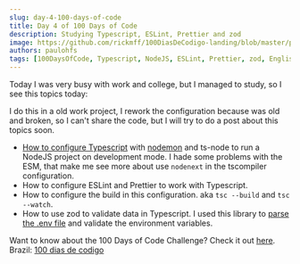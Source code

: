 ```yaml
---
slug: day-4-100-days-of-code
title: Day 4 of 100 Days of Code
description: Studying Typescript, ESLint, Prettier and zod
image: https://github.com/rickmff/100DiasDeCodigo-landing/blob/master/public/thumb.png
authors: paulohfs
tags: [100DaysOfCode, Typescript, NodeJS, ESLint, Prettier, zod, English]
---
```


Today I was very busy with work and college, but I managed to study, so I see this topics today:

I do this in a old work project, I rework the configuration because was old and broken, so I can't share the code, but I will try to do a post about this topics soon.

- [How to configure Typescript](https://www.digitalocean.com/community/tutorials/typescript-new-project) with [nodemon](https://blog.logrocket.com/configuring-nodemon-with-typescript/) and ts-node to run a NodeJS project on development mode. I hade some problems with the ESM, that make me see more about use `nodenext` in the tscompiler configuration.
- How to configure ESLint and Prettier to work with Typescript.
- How to configure the build in this configuration. aka `tsc --build` and `tsc --watch`.
- How to use zod to validate data in Typescript. I used this library to [parse the .env file](https://sergiodxa.com/articles/using-zod-to-safely-read-env-variables) and validate the environment variables.

Want to know about the 100 Days of Code Challenge? Check it out [here](https://www.100daysofcode.com/).
Brazil: [100 dias de codigo](https://www.100diasdecodigo.dev/)
